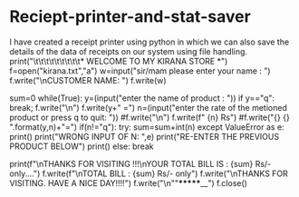 # Reciept-printer-and-stat-saver
I have created a receipt printer using python in which we can also save the details of the data of receipts on our system using file handling.
print("\t\t\t\t\t\t\t\t\t* WELCOME TO MY KIRANA STORE *")
f=open("kirana.txt","a")
w=input("sir/mam please enter your name : ")
f.write("\nCUSTOMER NAME: ")
f.write(w)


sum=0
while(True):
    y=(input("enter the name of product : "))
    if y=="q":
        break;
    f.write("\n")
    f.write(y+" =")
    n=(input("enter the rate of the metioned  product or press q to quit: "))
    #f.write("\n")
    f.write(f" {n} Rs")
    #f.write("{} {} ".format(y,n)+"=")
    if(n!="q"):
        try:
            sum=sum+int(n)
        except ValueError as e:
            print()
            print("WRONG INPUT OF N: ",e)
            print("RE-ENTER THE PREVIOUS PRODUCT BELOW")
            print()
    else:
        break


print(f"\nTHANKS FOR VISITING !!!\nYOUR TOTAL BILL IS : {sum} Rs/- only....")
f.write(f"\nTOTAL BILL : {sum} Rs/- only")
f.write("\nTHANKS FOR VISITING. HAVE A NICE DAY!!!!")
f.write("\n""______*****________")
f.close()
